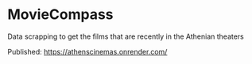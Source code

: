 # MovieCompass

Data scrapping to get the films that are recently in the Athenian theaters

Published: https://athenscinemas.onrender.com/
